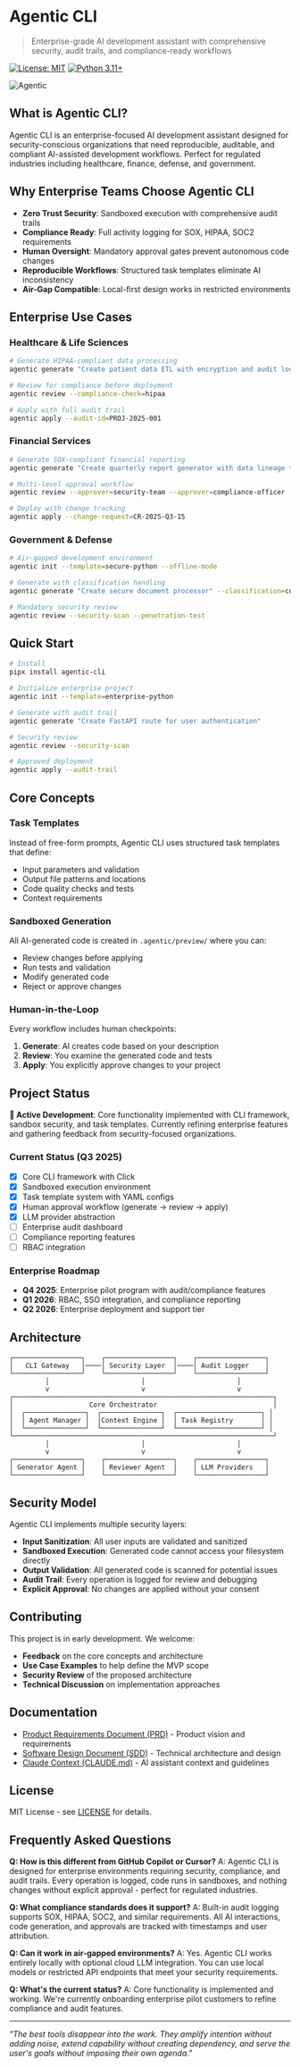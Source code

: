 # Agentic CLI

> Enterprise-grade AI development assistant with comprehensive security, audit trails, and compliance-ready workflows

[![License: MIT](https://img.shields.io/badge/License-MIT-yellow.svg)](https://opensource.org/licenses/MIT)
[![Python 3.11+](https://img.shields.io/badge/python-3.11+-blue.svg)](https://www.python.org/downloads/)

![Agentic](images/agentic.png)

## What is Agentic CLI?

Agentic CLI is an enterprise-focused AI development assistant designed for security-conscious organizations that need reproducible, auditable, and compliant AI-assisted development workflows. Perfect for regulated industries including healthcare, finance, defense, and government.

## Why Enterprise Teams Choose Agentic CLI

- **Zero Trust Security**: Sandboxed execution with comprehensive audit trails
- **Compliance Ready**: Full activity logging for SOX, HIPAA, SOC2 requirements
- **Human Oversight**: Mandatory approval gates prevent autonomous code changes
- **Reproducible Workflows**: Structured task templates eliminate AI inconsistency
- **Air-Gap Compatible**: Local-first design works in restricted environments



## Enterprise Use Cases

### Healthcare & Life Sciences
```bash
# Generate HIPAA-compliant data processing
agentic generate "Create patient data ETL with encryption and audit logging"

# Review for compliance before deployment
agentic review --compliance-check=hipaa

# Apply with full audit trail
agentic apply --audit-id=PROJ-2025-001
```

### Financial Services
```bash
# Generate SOX-compliant financial reporting
agentic generate "Create quarterly report generator with data lineage tracking"

# Multi-level approval workflow
agentic review --approver=security-team --approver=compliance-officer

# Deploy with change tracking
agentic apply --change-request=CR-2025-Q3-15
```

### Government & Defense
```bash
# Air-gapped development environment
agentic init --template=secure-python --offline-mode

# Generate with classification handling
agentic generate "Create secure document processor" --classification=confidential

# Mandatory security review
agentic review --security-scan --penetration-test
```

## Quick Start

```bash
# Install
pipx install agentic-cli

# Initialize enterprise project
agentic init --template=enterprise-python

# Generate with audit trail
agentic generate "Create FastAPI route for user authentication"

# Security review
agentic review --security-scan

# Approved deployment
agentic apply --audit-trail
```

## Core Concepts

### Task Templates
Instead of free-form prompts, Agentic CLI uses structured task templates that define:
- Input parameters and validation
- Output file patterns and locations  
- Code quality checks and tests
- Context requirements

### Sandboxed Generation
All AI-generated code is created in `.agentic/preview/` where you can:
- Review changes before applying
- Run tests and validation
- Modify generated code
- Reject or approve changes

### Human-in-the-Loop
Every workflow includes human checkpoints:
1. **Generate**: AI creates code based on your description
2. **Review**: You examine the generated code and tests
3. **Apply**: You explicitly approve changes to your project

## Project Status

**🚧 Active Development**: Core functionality implemented with CLI framework, sandbox security, and task templates. Currently refining enterprise features and gathering feedback from security-focused organizations.

### Current Status (Q3 2025)
- [x] Core CLI framework with Click
- [x] Sandboxed execution environment
- [x] Task template system with YAML configs
- [x] Human approval workflow (generate → review → apply)
- [x] LLM provider abstraction
- [ ] Enterprise audit dashboard
- [ ] Compliance reporting features
- [ ] RBAC integration

### Enterprise Roadmap
- **Q4 2025**: Enterprise pilot program with audit/compliance features
- **Q1 2026**: RBAC, SSO integration, and compliance reporting
- **Q2 2026**: Enterprise deployment and support tier

## Architecture

```
┌─────────────────┐    ┌─────────────────┐    ┌─────────────────┐
│   CLI Gateway   │────│ Security Layer  │────│ Audit Logger    │
└─────────────────┘    └─────────────────┘    └─────────────────┘
         │                       │                       │
         v                       v                       v
┌─────────────────────────────────────────────────────────────────┐
│                   Core Orchestrator                             │
│  ┌───────────────┐  ┌───────────────┐  ┌─────────────────────┐ │
│  │ Agent Manager │  │Context Engine │  │ Task Registry       │ │
│  └───────────────┘  └───────────────┘  └─────────────────────┘ │
└─────────────────────────────────────────────────────────────────┘
         │                       │                       │
         v                       v                       v
┌─────────────────┐    ┌─────────────────┐    ┌─────────────────┐
│ Generator Agent │    │ Reviewer Agent  │    │ LLM Providers   │
└─────────────────┘    └─────────────────┘    └─────────────────┘
```

## Security Model

Agentic CLI implements multiple security layers:

- **Input Sanitization**: All user inputs are validated and sanitized
- **Sandboxed Execution**: Generated code cannot access your filesystem directly
- **Output Validation**: All generated code is scanned for potential issues
- **Audit Trail**: Every operation is logged for review and debugging
- **Explicit Approval**: No changes are applied without your consent

## Contributing

This project is in early development. We welcome:

- **Feedback** on the core concepts and architecture
- **Use Case Examples** to help define the MVP scope
- **Security Review** of the proposed architecture
- **Technical Discussion** on implementation approaches

## Documentation

- [Product Requirements Document (PRD)](PRD.md) - Product vision and requirements
- [Software Design Document (SDD)](SDD.md) - Technical architecture and design
- [Claude Context (CLAUDE.md)](CLAUDE.md) - AI assistant context and guidelines

## License

MIT License - see [LICENSE](LICENSE) for details.

## Frequently Asked Questions

**Q: How is this different from GitHub Copilot or Cursor?**
A: Agentic CLI is designed for enterprise environments requiring security, compliance, and audit trails. Every operation is logged, code runs in sandboxes, and nothing changes without explicit approval - perfect for regulated industries.

**Q: What compliance standards does it support?**
A: Built-in audit logging supports SOX, HIPAA, SOC2, and similar requirements. All AI interactions, code generation, and approvals are tracked with timestamps and user attribution.

**Q: Can it work in air-gapped environments?**
A: Yes. Agentic CLI works entirely locally with optional cloud LLM integration. You can use local models or restricted API endpoints that meet your security requirements.

**Q: What's the current status?**
A: Core functionality is implemented and working. We're currently onboarding enterprise pilot customers to refine compliance and audit features.

---

*"The best tools disappear into the work. They amplify intention without adding noise, extend capability without creating dependency, and serve the user's goals without imposing their own agenda."*